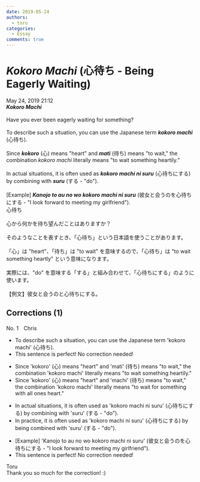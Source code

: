 ```yaml
---
date: 2019-05-24
authors:
  - toru
categories:
  - Essay
comments: true
---
```


# <strong><em>Kokoro Machi</strong></em> (心待ち - Being Eagerly Waiting)
<div class="date">May 24, 2019 21:12</div>
<div id="post"><div id="body_show_ori">
<strong><em>Kokoro Machi</strong></em><br/><br/>Have you ever been eagerly waiting for something?<br/><br/>To describe such a situation, you can use the Japanese term <strong><em>kokoro machi</em></strong> (心待ち).<br/><br/>Since <strong><em>kokoro</em></strong> (心) means "heart" and <strong><em>mati</em></strong> (待ち) means "to wait," the combination <em>kokoro machi</em> literally means "to wait something heartily."<br/><br/>In actual situations, it is often used as <strong><em>kokoro machi ni suru</em></strong> (心待ちにする) by combining with <strong><em>suru</em></strong> (する - "do").<br/><br/>[Example] <strong><em>Kanojo to au no wo kokoro machi ni suru</em></strong> (彼女と会うのを心待ちにする - "I look forward to meeting my girlfriend").
</div></div>

<!-- more -->

<div id="post_ja"><div id="body_show_mo">
心待ち<br/><br/>心から何かを待ち望んだことはありますか？<br/><br/>そのようなことを表すとき、「心待ち」という日本語を使うことがあります。<br/><br/>「心」は "heart"、「待ち」は "to wait" を意味するので、「心待ち」は "to wait something heartly" という意味になります。<br/><br/>実際には、"do" を意味する「する」と組み合わせて、「心待ちにする」のように使います。<br/><br/>【例文】彼女と会うのと心待ちにする。
</div></div>

## Corrections (1)
<div id="block"><div class="first_name"> No. 1　<span class="just_name">Chris</span></div><div id="block2">
<ul class="correction_field">
<li class="incorrect">To describe such a situation, you can use the Japanese term 'kokoro machi' (心待ち).</li>
<li class="corrected perfect">This sentence is perfect! No correction needed!</li>
</ul>
<ul class="correction_field">
<li class="incorrect">Since 'kokoro' (心) means "heart" and 'mati' (待ち) means "to wait," the combination 'kokoro machi' literally means "to wait something heartily."</li>
<li class="corrected correct">
Since 'kokoro' (心) means "heart" and 'machi' (待ち) means "to wait," the combination 'kokoro machi' literally means "to wait for something with all ones heart."
</li>
</ul>
<ul class="correction_field">
<li class="incorrect">In actual situations, it is often used as 'kokoro machi ni suru' (心待ちにする) by combining with 'suru' (する - "do").</li>
<li class="corrected correct">
In practice, it is often used as 'kokoro machi ni suru' (心待ちにする) by being combined with 'suru' (する - "do").
</li>
</ul>
<ul class="correction_field">
<li class="incorrect">[Example] 'Kanojo to au no wo kokoro machi ni suru' (彼女と会うのを心待ちにする - "I look forward to meeting my girlfriend").</li>
<li class="corrected perfect">This sentence is perfect! No correction needed!</li>
</ul>
</div><div class="name"><span class="just_name">Toru</span><br>
Thank you so much for the correction! :)
</div>
</div>
